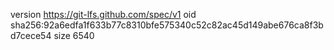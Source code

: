 version https://git-lfs.github.com/spec/v1
oid sha256:92a6edfa1f633b77c8310bfe575340c52c82ac45d149abe676ca8f3bd7cece54
size 6540
